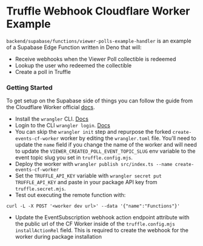 # Truffle Webhook Cloudflare Worker Example

`backend/supabase/functions/viewer-polls-example-handler` is an example of a Supabase Edge Function written in Deno that will:
* Receive webhooks when the Viewer Poll collectible is redeemed
* Lookup the user who redeemed the collectible
* Create a poll in Truffle

### Getting Started
To get setup on the Supabase side of things you can follow the guide from the Cloudflare Worker official [docs](https://developers.cloudflare.com/workers/get-started/guide/).

* Install the `wrangler` CLI. [Docs](https://developers.cloudflare.com/workers/get-started/guide/#1-install-wrangler-workers-cli)
* Login to the CLI `wrangler login`. [Docs](https://developers.cloudflare.com/workers/get-started/guide/#2-authenticate-wrangler)
* You can skip the `wrangler init` step and repurpose the forked `create-events-cf-worker` worker by editing the `wrangler.toml` file. You'll need to update the `name` field if you change the name of the worker and will need to update the `VIEWER_CREATED_POLL_EVENT_TOPIC_SLUG` env variable to the event topic slug you set in `truffle.config.mjs`.
* Deploy the worker with `wrangler publish src/index.ts --name create-events-cf-worker`
* Set the `TRUFFLE_API_KEY` variable with `wrangler secret put TRUFFLE_API_KEY` and paste in your package API key from `truffle.secret.mjs`.
* Test out executing the remote function with:
```shell
curl -L -X POST '<worker dev url>' --data '{"name":"Functions"}'
```
* Update the EventSubscription webhook action endpoint attribute with the public url of the CF Worker inside of the `truffle.config.mjs` `installActionRel` field. This is required to create the webhook for the worker during package installation